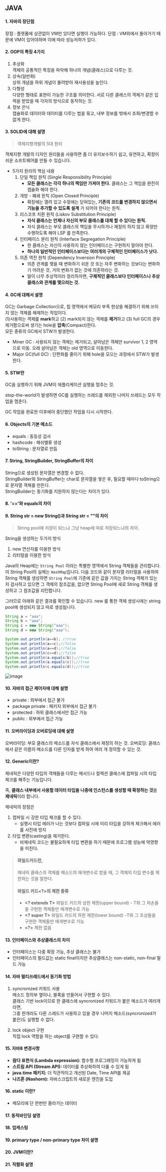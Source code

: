 ## JAVA

#### 1. 자바의 장단점
장점 : 플렛폼에 상관없이 VM만 있다면 실행이 가능하다.
단점 : VM위에서 돌아가기 때문에 VM이 있어야하며 이에 따라 성능저하가 있다.
#### 2. OOP의 특징 4가지

1) 추상화   
객체의 공통적인 특징을 파악해 하나의 개념(클래스)으로 다루는 것.   
2) 상속(일반화)  
상위 개념을 하위 개념이 물려받아 재사용성을 높인다.  
3) 다형성    
다양한 형태로 표현이 가능한 구조를 의미한다. 서로 다른 클래스의 객체가 같은 입력을 받았을 때 각자의 방식으로 동작하는 것.   
4) 정보 은닉   
캡슐화로 데이터와 데이터를 다루는 법을 묶고, 내부 정보를 밖에서 조회/변경할 수 없게 한다.   


#### 3. SOLID에 대해 설명

> 객체지향개발의 5대 원리

객체지향 개발의 디자인 원리들을 사용하면 좀 더 유지보수하기 쉽고, 유연하고, 확장이 쉬운 소프트웨어를 만들 수 있습니다. 

* 5가지 원리의 핵심 내용
  1. 단일 책임 원칙 (Single Responsibility Principle)
     * **모든 클래스는 각각 하나의 책임만 가져야 한다.** 클래스는 그 책임을 완전히 캡슐화 해야 한다. 
  2. 개방 - 폐쇄 원칙 (Open Closed Principle)
     * 확장에는 열려 있고 수정에는 닫혀있는, **기존의 코드를 변경하지 않으면서 기능을 추가할 수 있도록 설계** 가 되어야 한다는 원칙.
  3. 리스코프 치환 원칙 (Liskov Substitution Principle)
     * **자식 클래스는 언제나 자신의 부모 클래스를 대체 할 수 있다는 원칙.** 
     * 자식 클래스는 부모 클래스의 책임을 무시하거나 재정의 하지 않고 확장만 수행하도록 해야 LSP 를 만족한다. 
  4. 인터페이스 분리 원칙 (Interface Segregation Principle)
     * 한 클래스는 자신이 사용하지 않는 인터페이스는 구현하지 말아야 한다.
     * **하나의 일반적인 인터페이스보다는 여러개의 구체적인 인터페이스가 낫다.**
  5. 의존 역전 원칙 (Dependency Inversion Principle)
     * 의존 관계를 맺을 때 변화하기 쉬운 것 또는 자주 변화하는 것보다는 변화하기 어려운 것, 거의 변화가 없는 것에 의존하라는 것.
     * 말이 너무 추상적이라 정리하자면, **구체적인 클래스보다 인터페이스나 추상클래스와 관계를 맺으라는 것.** 

#### 4. GC에 대해서 설명   
GC는 Garbage Collection으로, 힙 영역에서 메모리 부족 현상을 해결하기 위해 쓰이지 않는 객체를 해제하는 작업이다.   
(1)사용하는 객체를 **mark**하고 (2) mark되지 않는 객체를 **제거**하고 (3) full GC의 경우 제거함으로써 생기는 hole을 **압축**(Compact)한다.   
모든 종류의 GC에서 STW가 발생한다.
* Miner GC : 사용되지 않는 객체는 제거되고, 살아남은 객체만 survivor 1, 2 영역으로 이동. 오래 살아남은 객체는 old 영역으로 이동한다.   
* Major GC(full GC) : 단편화를 줄이기 위해 hole을 모으는 과정에서 STW가 발생한다.    



#### 5. STW란

GC을 실행하기 위해 JVM이 애플리케이션 실행을 멈추는 것.

stop-the-world가 발생하면 GC를 실행하는 쓰레드를 제외한 나머지 쓰레드는 모두 작업을 멈춘다. 

GC 작업을 완료한 이후에야 중단했던 작업을 다시 시작한다.

#### 6. Objects의 기본 메소드
- equals : 동등성 검사
- hashcode : 해쉬벨류 생성
- toString : 문자열로 만듬

#### 7. String, StringBuilder, StringBuffer의 차이    
String으로 생성된 문자열은 변경할 수 없다.   
StringBuilder와 StringBuffer는 char로 문자열을 쌓은 후, 필요할 때마다 toString으로 문자열 객체를 만든다.   
StringBuilder는 동기화를 지원하지 않는다는 차이가 있다.    

#### 8. '=='와 equals의 차이
#### 9. String str = new String()과 String str = ""의 차이

> String pool에 저장이 되느냐 그냥 heap에 따로 저장되느냐의 차이.

String을 생성하는 두가지 방식

1. new 연산자를 이용한 방식
2. 리터럴을 이용한 방식

Java의 Heap에는 `String Pool` 이라는 특별한 영역에서 String 객체들을 관리합니다. 이 String Pool의 실체는 `HashMap`입니다. 다음 코드와 같이 문자열 리터럴을 사용하여 String 객체를 생성하면 `String Pool`에 기존에 같은 값을 가지는 String 객체가 있는지 검사하고 있으면 그 객체의 참조값을, 없으면 String Pool에 새로 String 객체를 생성하고 그 참조값을 리턴합니다.

그러므로 아래와 같은 결과를 확인할 수 있습니다. new 를 통한 객체 생성시에는 string pool에 생성되지 않고 따로 생성됩니다. 

~~~java
String a = "aaa";
String b = "aaa";
String c = new String("aaa");
String d = new String("aaa");

System.out.println(a==b); //true
System.out.println(a==c);//false
System.out.println(a==d);//false
System.out.println(c==d);//false
System.out.println(a.equals(b));//true
System.out.println(a.equals(c));//true
System.out.println(c.equals(d));//true
~~~

![image](https://user-images.githubusercontent.com/36303777/96821049-28df3780-1462-11eb-9cc3-389229ad0980.png)



#### 10. 자바의 접근 제어자에 대해 설명
- private : 외부에서 접근 불가
- package private : 패키지 외부에서 접근 불가
- protected : 하위 클래스에서만 접근 가능
- public : 외부에서 접근 가능

#### 11. 오버라이딩과 오버로딩에 대해 설명  

오버라이딩: 부모 클래스의 메소드를 자식 클래스에서 재정의 하는 것.
오버로딩: 클래스에서 같은 이름의 메소드를 다른 인자를 받게 하여 여러 개 정의할 수 있는 것.

#### 12. Generic이란?

제네릭은 다양한 타입의 객체들을 다루는 메서드나 컬렉션 클래스에 컴파일 시의 타입 체크를 해주는 기능입니다.

즉, **클래스 내부에서 사용할 데이터 타입을 나중에 인스턴스를 생성할 때 확정하는 것**을 **제네릭**이라 합니다.

제네릭의 장점은 

1. 컴파일 시 강한 타입 체크를 할 수 있다.
   - 실행시 타입 에러가 나는 것보다 컴파일 시에 미리 타입을 강하게 체크해서 에러를 사전에 방지
2. 타입 변환(casting)을 제거한다.
   - 비제네릭 코드는 불필요하게 타입 변환을 하기 때문에 프로그램 성능에 악영향을 미친다.

> #### 와일드카드란, 
>
> 제네릭 클래스의 객체를 메소드의 매개변수로 받을 때, 그 객체의 타입 변수를 제한하는 것을 말한다.
>
> #### 와일드 카드<?>의 제한 종류
>
> - **<? extends T>** 와일드 카드의 상한 제한(upper bound) - T와 그 자손들을 구현한 객체들만 매개변수로 가능
> - **<? super T>** 와일드 카드의 하한 제한(lower bound) -T와 그 조상들을 구현한 객체들만 매개변수로 가능
> - **<?>** 제한 없음

#### 13. 인터페이스와 추상클래스의 차이
- 인터페이스는 다중 확장 가능, 추상 클래스는 불가
- 인터페이스의 필드값는 static final이지만 추상클래스는 non-static, non-final 필드 가능

#### 14. 자바 멀티쓰레드에서 동기화 방법   

1) syncronized 키워드 사용    
메소드 정의부 옆이나, 블록을 만들어서 구현할 수 있다.  
클래스 기반 lock이므로 한 클래스에 syncronized 키워드가 붙은 메소드가 여러개라면,  
그중 한개라도 다른 스레드가 사용하고 있을 경우 나머지 메소드(syncronized가 붙은)도 실행할 수 없다.   

2) lock object 구현   
직접 lock 역할을 하는 object를 구현할 수 있다.    

#### 15. 자바8 변경사항

- **람다 표현식 (Lambda expression):** 함수형 프로그래밍이 가능하게 됨
- **스트림 API (Stream API):** 데이터를 추상화하여 다룰 수 있게 됨
- **java.time 패키지:** 더 직관적이고 개선된 Date, Time API를 제공
- **나즈혼 (Nashorn):** 자바스크립트의 새로운 엔진을 도입

#### 16. static 이란?
- 메모리에 단 한번만 올라가는 데이터

#### 17. 동적바인딩 설명

#### 18. 업캐스팅

#### 19. primary type / non-primary type 차이 설명

#### 20. JVM이란?

#### 21. 직렬화 설명

